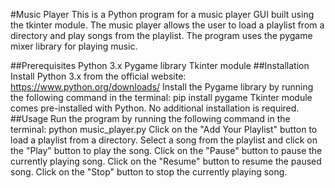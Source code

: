 #Music Player
This is a Python program for a music player GUI built using the tkinter module. The music player allows the user to load a playlist from a directory and play songs from the playlist. The program uses the pygame mixer library for playing music.

##Prerequisites
Python 3.x
Pygame library
Tkinter module
##Installation
Install Python 3.x from the official website: https://www.python.org/downloads/
Install the Pygame library by running the following command in the terminal: pip install pygame
Tkinter module comes pre-installed with Python. No additional installation is required.
##Usage
Run the program by running the following command in the terminal: python music_player.py
Click on the "Add Your Playlist" button to load a playlist from a directory.
Select a song from the playlist and click on the "Play" button to play the song.
Click on the "Pause" button to pause the currently playing song.
Click on the "Resume" button to resume the paused song.
Click on the "Stop" button to stop the currently playing song.